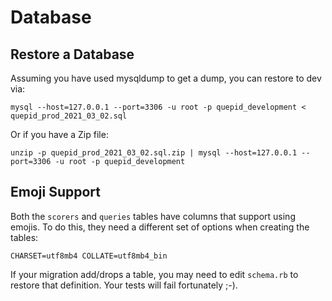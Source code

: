 # Database


## Restore a Database

Assuming you have used mysqldump to get a dump, you can restore to dev via:

```
mysql --host=127.0.0.1 --port=3306 -u root -p quepid_development < quepid_prod_2021_03_02.sql
```

Or if you have a Zip file:

```
unzip -p quepid_prod_2021_03_02.sql.zip | mysql --host=127.0.0.1 --port=3306 -u root -p quepid_development
```

## Emoji Support

Both the `scorers` and `queries` tables have columns that support using emojis.   To do this, they need
a different set of options when creating the tables:

```
CHARSET=utf8mb4 COLLATE=utf8mb4_bin
```

If your migration add/drops a table, you may need to edit `schema.rb` to restore that definition.  Your tests
will fail fortunately ;-).
